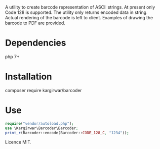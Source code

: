 A utility to create barcode representation of ASCII strings.
At present only Code 128 is supported. The utility only returns
encoded data in string. Actual rendering of the barcode is left to client.
Examples of drawing the barcode to PDF are provided.

# Dependencies
php 7+

# Installation
composer require kargirwar/barcoder

# Use
```php
require("vendor/autoload.php");
use \Kargirwar\Barcoder\Barcoder;
print_r(Barcoder::encode(Barcoder::CODE_128_C, "1234"));
```
Licence MIT.
